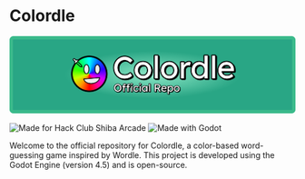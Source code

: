 # Colordle

![Colordle Official Repo](./assets/github/github-header-banner.png)

![Made for Hack Club Shiba Arcade](https://img.shields.io/badge/Hack%20Club-Shiba%20Arcade-FF2201?style=for-the-badge&logo=hackclub&link=shiba.hackclub.com)
![Made with Godot](https://img.shields.io/badge/Made%20with-Godot-478CBF?style=for-the-badge&logo=godotengine&link=godotengine.org)

Welcome to the official repository for Colordle, a color-based word-guessing game inspired by Wordle. This project is developed using the Godot Engine (version 4.5) and is open-source.